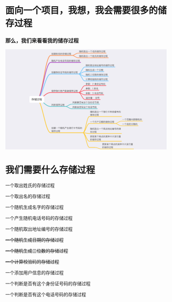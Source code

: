 # 面向一个项目，我想，我会需要很多的储存过程

### 那么，我们来看看我的储存过程

![](/assets/Preview01.jpg)

# 我们需要什么存储过程

一个取出姓氏的存储过程

一个取出名的存储过程

一个随机生成名字的存储过程

一个产生随机电话号码的存储过程

一个随机取出地址编号的存储过程

~~一个随机生成日期的存储过程~~

~~一个随机生成三位数的存储过程~~

~~一个计算校验码的存储过程~~

一个添加用户信息的存储过程

一个判断是否有这个身份证号码的存储过程

一个判断是否有这个电话号码的存储过程

